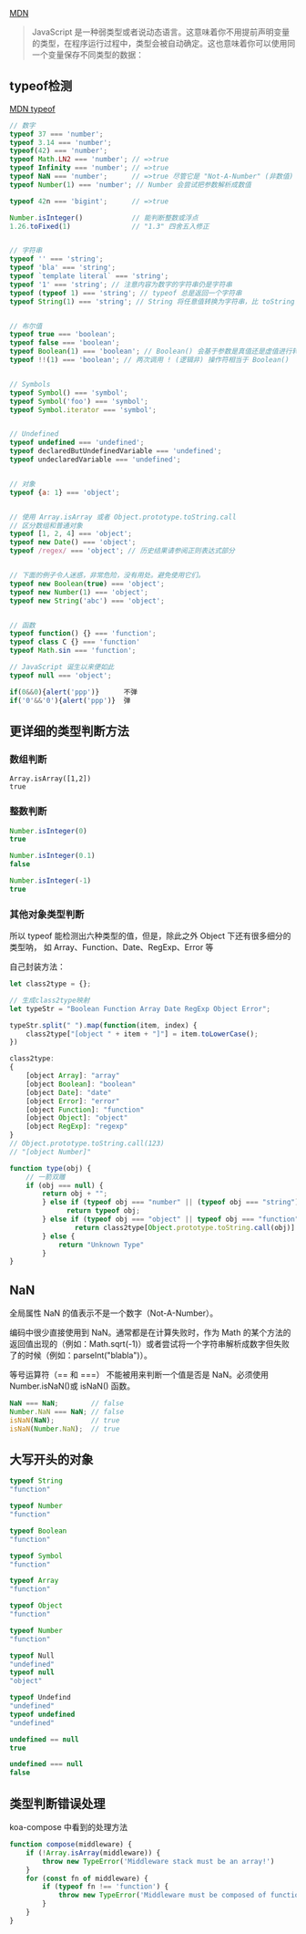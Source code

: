[MDN](https://developer.mozilla.org/zh-CN/docs/Web/JavaScript/Data_structures)
> JavaScript 是一种弱类型或者说动态语言。这意味着你不用提前声明变量的类型，在程序运行过程中，类型会被自动确定。这也意味着你可以使用同一个变量保存不同类型的数据：

## typeof检测
[MDN typeof](https://developer.mozilla.org/zh-CN/docs/Web/JavaScript/Reference/Operators/typeof)
```js
// 数字
typeof 37 === 'number';
typeof 3.14 === 'number';
typeof(42) === 'number';
typeof Math.LN2 === 'number'; // =>true
typeof Infinity === 'number'; // =>true
typeof NaN === 'number';      // =>true 尽管它是 "Not-A-Number" (非数值) 的缩写
typeof Number(1) === 'number'; // Number 会尝试把参数解析成数值

typeof 42n === 'bigint';      // =>true

Number.isInteger()            // 能判断整数或浮点 
1.26.toFixed(1)               // "1.3" 四舍五入修正


// 字符串
typeof '' === 'string';
typeof 'bla' === 'string';
typeof `template literal` === 'string';
typeof '1' === 'string'; // 注意内容为数字的字符串仍是字符串
typeof (typeof 1) === 'string'; // typeof 总是返回一个字符串
typeof String(1) === 'string'; // String 将任意值转换为字符串，比 toString 更安全


// 布尔值
typeof true === 'boolean';
typeof false === 'boolean';
typeof Boolean(1) === 'boolean'; // Boolean() 会基于参数是真值还是虚值进行转换
typeof !!(1) === 'boolean'; // 两次调用 ! (逻辑非) 操作符相当于 Boolean()


// Symbols
typeof Symbol() === 'symbol';
typeof Symbol('foo') === 'symbol';
typeof Symbol.iterator === 'symbol';


// Undefined
typeof undefined === 'undefined';
typeof declaredButUndefinedVariable === 'undefined';
typeof undeclaredVariable === 'undefined'; 


// 对象
typeof {a: 1} === 'object';


// 使用 Array.isArray 或者 Object.prototype.toString.call
// 区分数组和普通对象
typeof [1, 2, 4] === 'object';
typeof new Date() === 'object';
typeof /regex/ === 'object'; // 历史结果请参阅正则表达式部分


// 下面的例子令人迷惑，非常危险，没有用处。避免使用它们。
typeof new Boolean(true) === 'object';
typeof new Number(1) === 'object';
typeof new String('abc') === 'object';


// 函数
typeof function() {} === 'function';
typeof class C {} === 'function'
typeof Math.sin === 'function';

// JavaScript 诞生以来便如此
typeof null === 'object';
```

```js
if(0&&0){alert('ppp')}      不弹
if('0'&&'0'){alert('ppp')}  弹
```

## 更详细的类型判断方法
### 数组判断
```
Array.isArray([1,2])
true
```

### 整数判断
```js
Number.isInteger(0)
true

Number.isInteger(0.1)
false

Number.isInteger(-1)
true
```

### 其他对象类型判断

所以 typeof 能检测出六种类型的值，但是，除此之外 Object 下还有很多细分的类型呐，
如 Array、Function、Date、RegExp、Error 等

自己封装方法：
```js
let class2type = {};

// 生成class2type映射
let typeStr = "Boolean Function Array Date RegExp Object Error";

typeStr.split(" ").map(function(item, index) {
    class2type["[object " + item + "]"] = item.toLowerCase();
})

class2type:
{
	[object Array]: "array"
	[object Boolean]: "boolean"
	[object Date]: "date"
	[object Error]: "error"
	[object Function]: "function"
	[object Object]: "object"
	[object RegExp]: "regexp"
}
// Object.prototype.toString.call(123)
// "[object Number]"

function type(obj) {
    // 一箭双雕
    if (obj === null) {
        return obj + "";
		} else if (typeof obj === "number" || (typeof obj === "string") {
			  return typeof obj;
		} else if (typeof obj === "object" || typeof obj === "function") {
				return class2type[Object.prototype.toString.call(obj)]
		} else {
			return "Unknown Type"
		}
}
```

## NaN
全局属性 NaN 的值表示不是一个数字（Not-A-Number）。

编码中很少直接使用到 NaN。通常都是在计算失败时，作为 Math 的某个方法的返回值出现的（例如：Math.sqrt(-1)）或者尝试将一个字符串解析成数字但失败了的时候（例如：parseInt("blabla")）。

等号运算符（== 和 ===） 不能被用来判断一个值是否是 NaN。必须使用 Number.isNaN()或 isNaN() 函数。
```js
NaN === NaN;        // false
Number.NaN === NaN; // false
isNaN(NaN);         // true
isNaN(Number.NaN);  // true
```

## 大写开头的对象
```js
typeof String
"function"

typeof Number
"function"

typeof Boolean
"function"

typeof Symbol
"function"

typeof Array
"function"

typeof Object
"function"

typeof Number
"function"

typeof Null
"undefined"
typeof null
"object"

typeof Undefind 
"undefined" 
typeof undefined 
"undefined"

undefined == null 
true  

undefined === null 
false
```

## 类型判断错误处理
koa-compose 中看到的处理方法
```js
function compose(middleware) {
	if (!Array.isArray(middleware)) {
		throw new TypeError('Middleware stack must be an array!')
	}
	for (const fn of middleware) {
		if (typeof fn !== 'function') {
			throw new TypeError('Middleware must be composed of functions!')
		}
	}
}
```
